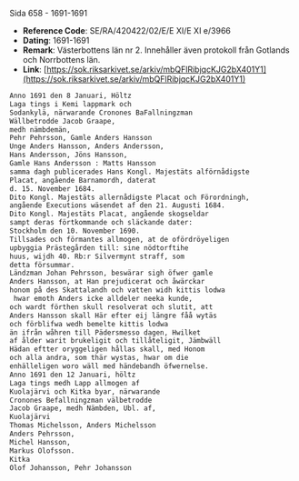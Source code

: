 Sida 658 - 1691-1691

- **Reference Code**: SE/RA/420422/02/E/E XI/E XI e/3966
- **Dating**: 1691-1691
- **Remark**: Västerbottens län nr 2. Innehåller även protokoll från Gotlands och Norrbottens län.
- **Link**: [https://sok.riksarkivet.se/arkiv/mbQFlRibjqcKJG2bX401Y1](https://sok.riksarkivet.se/arkiv/mbQFlRibjqcKJG2bX401Y1)

```txt linenums="1"
Anno 1691 den 8 Januari, Höltz
Laga tings i Kemi lappmark och
Sodankylä, närwarande Cronones BaFallningzman
Wällbetrodde Jacob Graape,
medh nämbdemän,
Pehr Pehrsson, Gamle Anders Hansson
Unge Anders Hansson, Anders Andersson,
Hans Andersson, Jöns Hansson,
Gamle Hans Andersson : Matts Hansson
samma dagh publicerades Hans Kongl. Majestäts alförnådigste
Placat, angående Barnamordh, daterat
d. 15. November 1684.
Dito Kongl. Majestäts allernådigste Placat och Förordningh,
angående Executions wäsendet af den 21. Augusti 1684.
Dito Kongl. Majestäts Placat, angående skogseldar
sampt deras förtkommande och släckande dater:
Stockholm den 10. November 1690.
Tillsades och förmantes allmogen, at de ofördröyeligen
upbyggia Prästegården till: sine nödtorftihe
huus, wijdh 40. Rb:r Silvermynt straff, som
detta försummar.
Ländzman Johan Pehrsson, beswärar sigh öfwer gamle
Anders Hansson, at Han prejudicerat och åwärckar
honom på des Skattalandh och vatten widh kittis lodwa
 hwar emoth Anders icke alldeler neeka kunde,
och wardt förthen skull resolverat och slutit, att
Anders Hansson skall Här efter eij längre fåå wytäs
och förblifwa wedh bemelte kittis lodwa
än ifrån wåhren till Pädersmesso dagen, Hwilket
af ålder warit brukeligit och tillåteligit, Jämbwäll
Hädan eftter oryggeligen hållas skall, med Honom
och alla andra, som thär wystas, hwar om die
enhälleligen woro wäll med händebandh öfwernelse.
Anno 1691 den 12 Januari, höltz
Laga tings medh Lapp allmogen af
Kuolajärvi och Kitka byar, närwarande
Cronones Befallningzman välbetrodde
Jacob Graape, medh Nämbden, Ubl. af,
Kuolajärvi
Thomas Michelsson, Anders Michelsson
Anders Pehrsson,
Michel Hansson,
Markus Olofsson.
Kitka
Olof Johansson, Pehr Johansson
```
